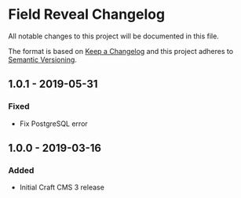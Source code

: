 # Field Reveal Changelog

All notable changes to this project will be documented in this file.

The format is based on [Keep a Changelog](http://keepachangelog.com/) and this project adheres to [Semantic Versioning](http://semver.org/).

## 1.0.1 - 2019-05-31
### Fixed
- Fix PostgreSQL error

## 1.0.0 - 2019-03-16
### Added
- Initial Craft CMS 3 release
